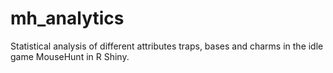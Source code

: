# mh_analytics
Statistical analysis of different attributes traps, bases and charms in the idle game MouseHunt in R Shiny.
